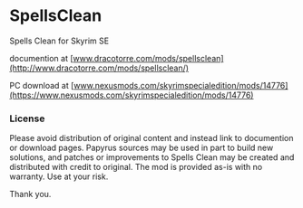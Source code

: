 # SpellsClean
Spells Clean for Skyrim SE

documention at [www.dracotorre.com/mods/spellsclean](http://www.dracotorre.com/mods/spellsclean/)

PC download at [www.nexusmods.com/skyrimspecialedition/mods/14776](https://www.nexusmods.com/skyrimspecialedition/mods/14776)

### License

Please avoid distribution of original content and instead link to documention or download pages. Papyrus sources may be used in part to build new solutions, and patches or improvements to Spells Clean may be created and distributed with credit to original. The mod is provided as-is with no warranty. Use at your risk.

Thank you.
